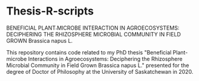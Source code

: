 # Thesis-R-scripts
BENEFICIAL PLANT˗MICROBE INTERACTION IN AGROECOSYSTEMS: DECIPHERING THE RHIZOSPHERE MICROBIAL COMMUNITY IN FIELD GROWN Brassica napus L.

This repository contains code related to my PhD thesis "Beneficial Plant-microbe Interactions in Agroecosystems: Deciphering the Rhizosphere Microbial Community in Field Grown Brassica napus L." presented for the degree of Doctor of Philosophy at the University of Saskatchewan in 2020. 
